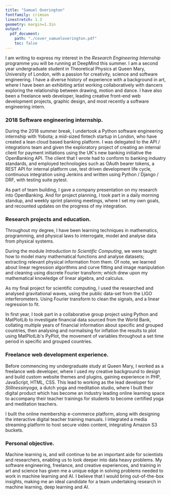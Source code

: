 ```yaml
---
title: "Samuel Overington"
fontfamily: crimson
linestretch: 1.3
geometry: margin=1.3in
output:
  pdf_document:
    path: "./cover_samueloverington.pdf"
    toc: false
---
```

<!-- # SELF INTRODUCTION -->
<!-- The “Intro” Paragraph – Grab the reader’s attention. Introduce yourself, & state why you’re a good fit.  -->
I am writing to express my interest in the *Research Engineering Internship* programme you will be running at DeepMind this summer.  I am a second year undergraduate student in Theoretical Physics at Queen Mary, University of London, with a passion for creativity, science and software engineering.  I have a diverse history of experience with a background in art, where I have been an exhibiting artist working collaboratively with dancers exploring the relationship between drawing, motion and dance.  I have also been a freelance web developer, leading creative front-end web development projects, graphic design, and most recently a software engineering intern.

<!--
My career goals are to be able to use the scientific method to build models.  In order for machine learning to be able work with these data, the algorithms must first be written... As part of a larger understanding of what intelligence is, and learning models.

using ML libraries to enable this.  I found that through exploring the LIGO dataset, I am interested in the
 -->

<!-- # Some important things to talk about here: -->
<!-- The “Hard Sell” Paragraph – Prove how qualified you are. Use bullet points to highlight achievements.  -->

### 2018 Software engineering internship.

During the 2018 summer break, I undertook a Python software engineering internship with Yobota; a mid-sized fintech startup in London, who have created a lean cloud based banking platform.  I was delegated to the API / integrations team and given the exploratory project of creating an internal client for payment initiations using the UK's new banking initiative the OpenBanking API.  The client that I wrote had to conform to banking industry standards, and employed technologies such as OAuth bearer tokens, a REST API for internal platform use, test driven development life cycle, continuous integration using Jenkins and written using Python / Django / DRF, with testing suite pytest.

As part of team building, I gave a company presentation on my research into OpenBanking.  And for project planning, I took part in a daily morning standup, and weekly sprint planning meetings, where I set my own goals, and recounted updates on the progress of my integration.

### Research projects and education.
<!--
Overall skill review for Uni:
  - show my maths skills
  - analytic skills
  - software programming skills
-->
<!-- These skills enable me to explore the implication of testable changes, and using analytical skills to assess and measure their implications, and how  

 certain aspects of the physical system, and how these data relate to mathematical theories might work.
-->

Throughout my degree, I have been learning techniques in mathematics, programming, and physical laws to interrogate, model and analyse data from physical systems.

<!-- I have gotten the most satisfaction from the following ... intellectually stimulating -->

During the module _Introduction to Scientific Computing_, we were taught how to model many mathematical functions and analyse datasets; extracting relevant physical information from them.  Of note, we learned about linear regression algorithms and curve fitting and image manipulation and cleaning using discrete Fourier transform; which drew upon my mathematical knowledge of linear algebra, and calculus.

As my final project for scientific computing, I used the researched and analysed gravitational waves, using the public data-set from the LIGO interferometers.  Using Fourier transform to clean the signals, and a linear regression to fit.

<!-- (talk more - calculus,  differential equations). -->

In first year, I took part in a collaborative group project using Python and MatPlotLib to investigate financial data sourced from the World Bank, collating multiple years of financial information about specific and grouped countries, then analysing and normalising for inflation the results to plot using MatPlotLib's PyPlot, the movement of variables throughout a set time period in specific and grouped countries.

### Freelance web development experience.

Before commencing my undergraduate study at Queen Mary, I worked as a freelance web developer, where I used my creative background to design and build custom website themes and plugins, gaining experience in PHP, JavaScript, HTML, CSS. This lead to working as the lead developer for *Stillnessinyoga*, a dutch yoga and meditation studio, where I built their digital product which has become an industry leading online learning space to accompany their teacher trainings for students to become certified yoga and meditation teachers.

I built the online membership e-commerce platform, along with designing the interactive digital teacher training manuals. I integrated a media streaming platform to host secure video content, integrating Amazon S3 buckets.

 <!-- - Being part of a team building an online learning platform with e-comms, on an AWS EC2 instance.
 - WordPress plugin and theme developer - coding in PHP for front end as well as server side tasks. -->



<!-- ### My interest in DeepMind; -->
<!-- The “Research” Paragraph – Learn about your target company, & explain how you fit into their future. -->
<!-- I am interested in creating models that will help the betterment of scientific research. while pushing scientific boundaries
-->
### Personal objective.

Machine learning is, and will continue to be an important aide for scientists and researchers, enabling us to look deeper into data heavy problems.  My software engineering, freelance, and creative experiences, and training in art and science has given me a unique edge in solving problems needed to work in machine learning and AI. I believe that I would bring out-of-the-box insights, making me an ideal candidate for a team undertaking research in machine learning, deep learning and AI.


<!-- improve our ability to analyse data by recognising patterns and behaviours that might otherwise go unnoticed.  I would love to be part of the team working towards these goals,

 where I can combine my diverse history in creativity, software engineering, and scientific research giving me -->
